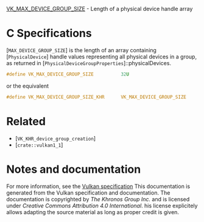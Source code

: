 [VK_MAX_DEVICE_GROUP_SIZE](https://www.khronos.org/registry/vulkan/specs/1.3-extensions/man/html/VK_MAX_DEVICE_GROUP_SIZE.html) - Length of a physical device handle array

# C Specifications
[`MAX_DEVICE_GROUP_SIZE`] is the length of an array containing
[`PhysicalDevice`] handle values representing all physical devices in a
group, as returned in
[`PhysicalDeviceGroupProperties`]::physicalDevices.
```c
#define VK_MAX_DEVICE_GROUP_SIZE          32U
```
or the equivalent
```c
#define VK_MAX_DEVICE_GROUP_SIZE_KHR      VK_MAX_DEVICE_GROUP_SIZE
```

# Related
- [`VK_KHR_device_group_creation`]
- [`crate::vulkan1_1`]

# Notes and documentation
For more information, see the [Vulkan specification](https://www.khronos.org/registry/vulkan/specs/1.3-extensions/html/vkspec.html)
This documentation is generated from the Vulkan specification and documentation.
The documentation is copyrighted by *The Khronos Group Inc.* and is licensed under *Creative Commons Attribution 4.0 International*.
his license explicitely allows adapting the source material as long as proper credit is given.
        